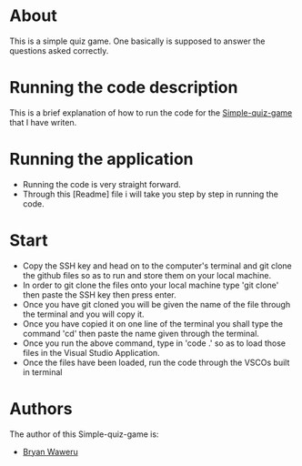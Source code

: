 # About 
This is a simple quiz game. One basically is supposed to answer the questions asked correctly.

# Running the code description
This is a brief explanation of how to run the code for the [Simple-quiz-game](https://github.com/Bwaweru12345/Simple-quiz-game) that I have writen.

# Running the application
- Running the code is very straight forward.
- Through this [Readme] file i will take you step by step in running the code.

# Start
- Copy the SSH key and head on to the computer's terminal and git clone the github files so as to run and store them on your local machine.
- In order to git clone the files onto your local machine type 'git clone' then paste the SSH key then press enter.
- Once you have git cloned you will be given the name of the file through the terminal and you will copy it.
- Once you have copied it on one line of the terminal you shall type the command 'cd' then paste the name given through the terminal.
- Once you run the above command, type in 'code .' so as to load those files in the Visual Studio Application.
- Once the files have been loaded, run the code through the VSCOs built in terminal

# Authors
The author of this Simple-quiz-game is:
- [Bryan Waweru](https://github.com/Bwaweru12345)
